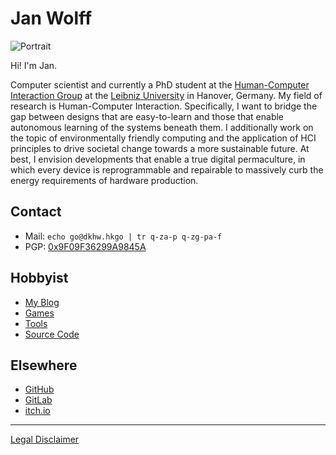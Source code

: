 # Jan Wolff

<div class="mugshot-c"><img class="mugshot" src="me.webp" alt="Portrait" /></div>

Hi! I'm Jan.

Computer scientist and currently a PhD student at the [Human-Computer
Interaction Group](https://hci.uni-hannover.de/) at the [Leibniz
University](https://www.uni-hannover.de/) in Hanover, Germany. My field of
research is Human-Computer Interaction. Specifically, I want to bridge the gap
between designs that are easy-to-learn and those that enable autonomous
learning of the systems beneath them. I additionally work on the topic of
environmentally friendly computing and the application of HCI principles to
drive societal change towards a more sustainable future. At best, I envision
developments that enable a true digital permaculture, in which every device is
reprogrammable and repairable to massively curb the energy requirements of
hardware production.

## Contact

* Mail: `echo go@dkhw.hkgo | tr q-za-p q-zg-pa-f`
* PGP: [0x9F09F36299A9845A](99A9845A.asc)

## Hobbyist

* [My Blog](https://blog.janw.name)
* [Games](games.html)
* [Tools](tools.html)
* [Source Code](https://git.janw.name/jw)

## Elsewhere

* [GitHub](https://github.com/jancc)
* [GitLab](https://gitlab.com/xrcoredll)
* [itch.io](https://klockenschooster.itch.io)

---

[Legal Disclaimer](legal.html)
